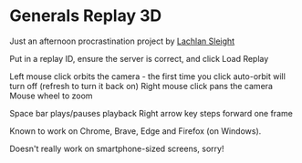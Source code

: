 # Generals Replay 3D

Just an afternoon procrastination project by [Lachlan Sleight](https://lachlansleight.io)

Put in a replay ID, ensure the server is correct, and click Load Replay

Left mouse click orbits the camera - the first time you click auto-orbit will turn off (refresh to turn it back on)
Right mouse click pans the camera
Mouse wheel to zoom

Space bar plays/pauses playback
Right arrow key steps forward one frame

Known to work on Chrome, Brave, Edge and Firefox (on Windows).

Doesn't really work on smartphone-sized screens, sorry!

